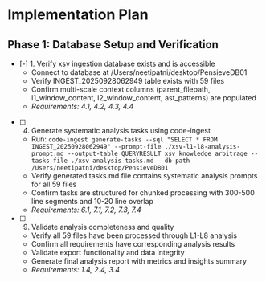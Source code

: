 # Implementation Plan

## Phase 1: Database Setup and Verification

- [-] 1. Verify xsv ingestion database exists and is accessible
  - Connect to database at /Users/neetipatni/desktop/PensieveDB01
  - Verify INGEST_20250928062949 table exists with 59 files
  - Confirm multi-scale context columns (parent_filepath, l1_window_content, l2_window_content, ast_patterns) are populated
  - _Requirements: 4.1, 4.2, 4.3, 4.4_

- [ ] 4. Generate systematic analysis tasks using code-ingest
  - Run: `code-ingest generate-tasks --sql "SELECT * FROM INGEST_20250928062949" --prompt-file ./xsv-l1-l8-analysis-prompt.md --output-table QUERYRESULT_xsv_knowledge_arbitrage --tasks-file ./xsv-analysis-tasks.md --db-path /Users/neetipatni/desktop/PensieveDB01`
  - Verify generated tasks.md file contains systematic analysis prompts for all 59 files
  - Confirm tasks are structured for chunked processing with 300-500 line segments and 10-20 line overlap
  - _Requirements: 6.1, 7.1, 7.2, 7.3, 7.4_


- [ ] 9. Validate analysis completeness and quality
  - Verify all 59 files have been processed through L1-L8 analysis
  - Confirm all requirements have corresponding analysis results
  - Validate export functionality and data integrity
  - Generate final analysis report with metrics and insights summary
  - _Requirements: 1.4, 2.4, 3.4_